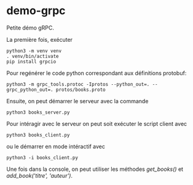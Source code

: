 # demo-grpc

Petite démo gRPC.

La première fois, exécuter

```
python3 -m venv venv
. venv/bin/activate
pip install grpcio
```

Pour regénérer le code python correspondant aux définitions protobuf:

```
python3 -m grpc_tools.protoc -Iprotos --python_out=. --grpc_python_out=. protos/books.proto
```

Ensuite, on peut démarrer le serveur avec la commande

```
python3 books_server.py
```

Pour intéragir avec le serveur on peut soit exécuter le script client avec

```
python3 books_client.py
```

ou le démarrer en mode intéractif avec

```
python3 -i books_client.py
```

Une fois dans la console, on peut utiliser les méthodes _get_books()_ et _add_book('titre', 'auteur')_.
